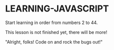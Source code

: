 # LEARNING-JAVASCRIPT

Start learning in order from numbers 2 to 44.

This lesson is not finished yet, there will be more!

"Alright, folks! Code on and rock the bugs out!"
